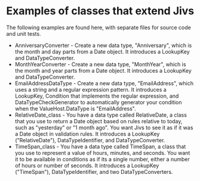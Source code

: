 # Examples of classes that extend Jivs
The following examples are found here, with separate files for source code and unit tests.
- AnniversaryConverter - Create a new data type, "Anniversary", which is the month and day parts from a Date object.
  It introduces a LookupKey and DataTypeConverter.
- MonthYearConverter - Create a new data type, "MonthYear", which is the month and year parts from a Date object.
  It introduces a LookupKey and DataTypeConverter.
- EmailAddressDataType - Create a new data type, "EmailAddress", which uses a string and a regular expression pattern.
  It introduces a LookupKey, Condition that implements the regular expression, and DataTypeCheckGenerator
  to automatically generator your condition when the ValueHost.DataType is "EmailAddress".
- RelativeDate_class - You have a data type called RelativeDate, a class that you use to return 
  a Date object based on rules relative to today, such as "yesterday" or "1 month ago".
  You want Jivs to see it as if it was a Date object in validation rules.
  It introduces a LookupKey ("RelativeDate"), DataTypeIdentifier, and DataTypeConverter.
- TimeSpan_class - You have a data type called TimeSpan, a class that you use to represent
  a value of hours, minutes, and seconds.
  You want it to be available in conditions as if its a single number, either a number of 
  hours or number of seconds.
  It introduces a LookupKey ("TimeSpan"), DataTypeIdentifier, and two DataTypeConverters.  